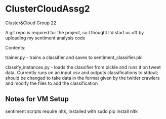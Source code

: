 # ClusterCloudAssg2
Cluster&amp;Cloud Group 22

A git repo is required for the project, so I thought I'd start us off by uploading my sentiment analysis code

Contents:

trainer.py - trains a classifier and saves to sentiment_classifier.pkl

classify_instances.py - loads the classifier from pickle and runs it on tweet data. Currently runs on an input csv and outputs
classifications to stdout; should be changed to take data in the format given by the twitter crawlers and modify the files to add the classification



## Notes for VM Setup ## 
sentiment scripts require nltk, installed with
sudo pip install nltk

